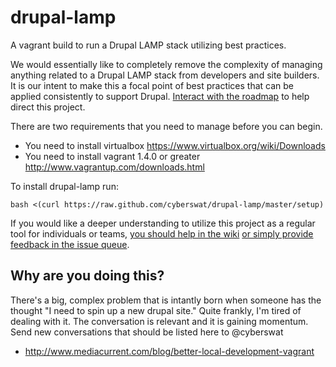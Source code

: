 # drupal-lamp #

A vagrant build to run a Drupal LAMP stack utilizing best practices.

We would essentially like to completely remove the complexity of managing anything related to a Drupal LAMP stack from developers and site builders. It is our intent to make this a focal point of best practices that can be applied consistently to support Drupal.  [Interact with the roadmap](https://github.com/cyberswat/drupal-lamp/issues/milestones) to help direct this project.

There are two requirements that you need to manage before you can begin.
* You need to install virtualbox https://www.virtualbox.org/wiki/Downloads
* You need to install vagrant 1.4.0 or greater http://www.vagrantup.com/downloads.html

To install drupal-lamp run:
````
bash <(curl https://raw.github.com/cyberswat/drupal-lamp/master/setup)
````
If you would like a deeper understanding to utilize this project as a regular tool for individuals or teams, [you should help in the wiki](https://github.com/cyberswat/drupal-lamp/wiki/_pages) [or simply provide feedback in the issue queue](https://github.com/cyberswat/drupal-lamp/issues).
## Why are you doing this? ##
There's a big, complex problem that is intantly born when someone has the thought "I need to spin up a new drupal site."  Quite frankly, I'm tired of dealing with it. The conversation is relevant and it is gaining momentum. Send new conversations that should be listed here to @cyberswat

* http://www.mediacurrent.com/blog/better-local-development-vagrant